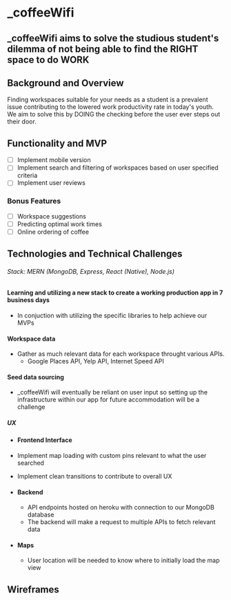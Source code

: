 # _coffeeWifi
## _coffeeWifi aims to solve the studious student's dilemma of not being able to find the RIGHT space to do WORK

## Background and Overview
Finding workspaces suitable for your needs as a student is a prevalent issue contributing to the lowered work productivity rate in today's youth. We aim to solve this by DOING the checking before the user ever steps out their door.

## Functionality and MVP
- [ ] Implement mobile version
- [ ] Implement search and filtering of workspaces based on user specified criteria
- [ ] Implement user reviews

### Bonus Features
- [ ] Workspace suggestions
- [ ] Predicting optimal work times
- [ ] Online ordering of coffee

## Technologies and Technical Challenges
###### Stack: MERN (MongoDB, Express, React (Native), Node.js)

#### Learning and utilizing a new stack to create a working production app in 7 business days
  - In conjuction with utilizing the specific libraries to help achieve our MVPs

#### Workspace data
  - Gather as much relevant data for each workspace throught various APIs.
      - Google Places API, Yelp API, Internet Speed API

#### Seed data sourcing
  - _coffeeWifi will eventually be reliant on user input so setting up the infrastructure within our app for future accommodation will be a challenge

##### UX
 - #### Frontend Interface
  - Implement map loading with custom pins relevant to what the user searched
  - Implement clean transitions to contribute to overall UX

- #### Backend
   - API endpoints hosted on heroku with connection to our MongoDB database
   - The backend will make a request to multiple APIs to fetch relevant data

- #### Maps
   - User location will be needed to know where to initially load the map view

## Wireframes
